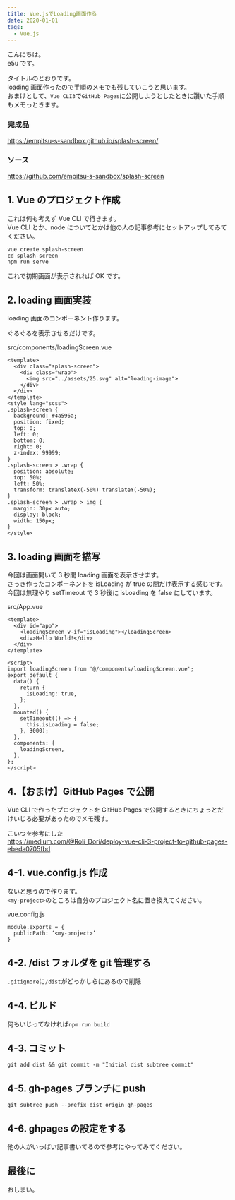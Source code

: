 ```yaml
---
title: Vue.jsでLoading画面作る
date: 2020-01-01
tags:
  - Vue.js
---
```


こんにちは。  
e5u です。

タイトルのとおりです。  
loading 画面作ったので手順のメモでも残していこうと思います。  
おまけとして、`Vue CLI3`で`GitHub Pages`に公開しようとしたときに躓いた手順もメモっときます。

### 完成品

https://empitsu-s-sandbox.github.io/splash-screen/

### ソース

https://github.com/empitsu-s-sandbox/splash-screen

## 1. Vue のプロジェクト作成

これは何も考えず Vue CLI で行きます。  
Vue CLI とか、node についてとかは他の人の記事参考にセットアップしてみてください。

```
vue create splash-screen
cd splash-screen
npm run serve
```

これで初期画面が表示されれば OK です。

## 2. loading 画面実装

loading 画面のコンポーネント作ります。

ぐるぐるを表示させるだけです。

src/components/loadingScreen.vue

```
<template>
  <div class="splash-screen">
    <div class="wrap">
      <img src="../assets/25.svg" alt="loading-image">
    </div>
  </div>
</template>
<style lang="scss">
.splash-screen {
  background: #4a596a;
  position: fixed;
  top: 0;
  left: 0;
  bottom: 0;
  right: 0;
  z-index: 99999;
}
.splash-screen > .wrap {
  position: absolute;
  top: 50%;
  left: 50%;
  transform: translateX(-50%) translateY(-50%);
}
.splash-screen > .wrap > img {
  margin: 30px auto;
  display: block;
  width: 150px;
}
</style>
```

## 3. loading 画面を描写

今回は画面開いて 3 秒間 loading 画面を表示させます。  
さっき作ったコンポーネントを isLoading が true の間だけ表示する感じです。  
今回は無理やり setTimeout で 3 秒後に isLoading を false にしています。

src/App.vue

```
<template>
  <div id="app">
    <loadingScreen v-if="isLoading"></loadingScreen>
    <div>Hello World!</div>
  </div>
</template>

<script>
import loadingScreen from '@/components/loadingScreen.vue';
export default {
  data() {
    return {
      isLoading: true,
    };
  },
  mounted() {
    setTimeout(() => {
      this.isLoading = false;
    }, 3000);
  },
  components: {
    loadingScreen,
  },
};
</script>
```

## 4.【おまけ】GitHub Pages で公開

Vue CLI で作ったプロジェクトを GitHub Pages で公開するときにちょっとだけいじる必要があったのでメモ残す。

こいつを参考にした  
https://medium.com/@Roli_Dori/deploy-vue-cli-3-project-to-github-pages-ebeda0705fbd

## 4-1. vue.config.js 作成

ないと思うので作ります。  
`<my-project>`のところは自分のプロジェクト名に置き換えてください。

vue.config.js

```
module.exports = {
  publicPath: ‘<my-project>’
}
```

## 4-2. /dist フォルダを git 管理する

`.gitignore`に`/dist`がどっかしらにあるので削除

## 4-4. ビルド

何もいじってなければ`npm run build`

## 4-3. コミット

```
git add dist && git commit -m "Initial dist subtree commit"

```

## 4-5. gh-pages ブランチに push

```
git subtree push --prefix dist origin gh-pages
```

## 4-6. ghpages の設定をする

他の人がいっぱい記事書いてるので参考にやってみてください。

## 最後に

おしまい。
